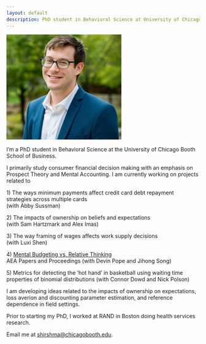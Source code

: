 ```yaml
---
layout: default
description: PhD student in Behavioral Science at University of Chicago's Booth School of Business
---
```


<img src="public/sdh_headshot copy.jpg" alt="headshot" width="300" >

I’m a PhD student in Behavioral Science at the University of Chicago Booth School of Business.

I primarily study consumer financial decision making with an emphasis on Prospect Theory and Mental Accounting. I am currently working on projects related to
  <p> 1) The ways minimum payments affect credit card debt repayment strategies across multiple cards<br>
        (with Abby Sussman)
  
  <p> 2) The impacts of ownership on beliefs and expectations <br> (with Sam Hartzmark and Alex Imas)
  <p> 3) The way framing of wages affects work supply decisions <br> (with Luxi Shen)
 <p> 4) <a href='/public/Website_mental_budgeting.pdf'> Mental Budgeting vs. Relative Thinking</a><br>
        AEA Papers and Proceedings (with Devin Pope and Jihong Song)

  <p>5) Metrics for detecting the ‘hot hand’ in basketball using waiting time properties of binomial distributions (with Connor Dowd and Nick Polson)
  
<p>I am developing ideas related to the impacts of ownership on expectations, loss averion and discounting parameter estimation, and reference dependence in field settings. 


<p> Prior to starting my PhD, I worked at RAND in Boston doing health services research. 

<p>
Email me at <a href="mailto:shirshma@chicagobooth.edu">shirshma@chicagobooth.edu</a>.

